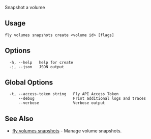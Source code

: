 Snapshot a volume


## Usage
~~~
fly volumes snapshots create <volume id> [flags]
~~~

## Options

~~~
  -h, --help   help for create
  -j, --json   JSON output
~~~

## Global Options

~~~
  -t, --access-token string   Fly API Access Token
      --debug                 Print additional logs and traces
      --verbose               Verbose output
~~~

## See Also

* [fly volumes snapshots](/docs/flyctl/volumes-snapshots/)	 - Manage volume snapshots.


